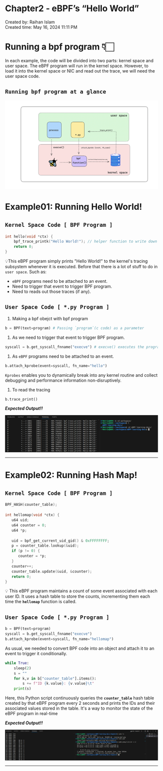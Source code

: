 # Chapter2 - eBPF’s “Hello World”

Created by: Raihan Islam  
Created time: May 16, 2024 11:11 PM

# Running a bpf program 👇🏻

In each example, the code will be divided into two parts: kernel space and user space. The eBPF program will run in the kernel space. However, to load it into the kernel space or NIC and read out the trace, we will need the user space code.

## `Running bpf program at a glance`

![Running BPF](https://github.com/Raihan-009/eBPF-learning-docs/blob/main/chapter2/diagrams/running-bpf.png?raw=true)

# Example01: Running Hello World!

## `Kernel Space Code [ BPF Program ]`

```c
int hello(void *ctx) {
    bpf_trace_printk("Hello World!"); // helper function to write down a message.
    return 0;
}
```

💡This eBPF program simply prints "Hello World!" to the kernel's tracing subsystem whenever it is executed. Before that there is a lot of stuff to do in `user space`. Such as:

- `eBPF` programs need to be attached to an event.
- Need to trigger that event to trigger BPF program.
- Need to reads out those traces (if any).

## `User Space Code [ *.py Program ]`

1. Making a bpf obejct with bpf program

```python
b = BPF(text=program) # Passing `program`(c code) as a parameter
```

1. As we need to trigger that event to trigger BPF program.

```python
syscall = b.get_syscall_fnname("execve") # execve() executes the program referred to by pathname.
```

1. As `eBPF` programs need to be attached to an event.

```python
b.attach_kprobe(event=syscall, fn_name="hello")
```

`Kprobes` enables you to dynamically break into any kernel routine and collect debugging and performance information non-disruptively.

1. To read the tracing

```python
b.trace_print()
```

***Expected Output!!***

![Running hello.py](https://github.com/Raihan-009/eBPF-learning-docs/blob/main/chapter2/diagrams/hello.png?raw=true)

---

# Example02: Running Hash Map!

## `Kernel Space Code [ BPF Program ]`

```c
BPF_HASH(counter_table);

int hellomap(void *ctx) {
   u64 uid;
   u64 counter = 0;
   u64 *p;

   uid = bpf_get_current_uid_gid() & 0xFFFFFFFF;
   p = counter_table.lookup(&uid);
   if (p != 0) {
      counter = *p;
   }
   counter++;
   counter_table.update(&uid, &counter);
   return 0;
}
```

💡 This eBPF program maintains a count of some event associated with each user ID. It uses a hash table to store the counts, incrementing them each time the **`hellomap`** function is called.

## `User Space Code [ *.py Program ]`

```python
b = BPF(text=program)
syscall = b.get_syscall_fnname("execve")
b.attach_kprobe(event=syscall, fn_name="hellomap")
```

As usual, we needed to convert BPF code into an object and attach it to an event to trigger it conditionally.

```python
while True:
    sleep(2)
    s = ""
    for k,v in b["counter_table"].items():
        s += f"ID {k.value}: {v.value}\t"
    print(s)
```

Here, this Python script continuously queries the **`counter_table`** hash table created by that eBPF program every 2 seconds and prints the IDs and their associated values stored in the table. It's a way to monitor the state of the eBPF program in real-time

***Expected Output!!***

![Running hello-map.py](https://github.com/Raihan-009/eBPF-learning-docs/blob/main/chapter2/diagrams/hello-map.png?raw=true)

---